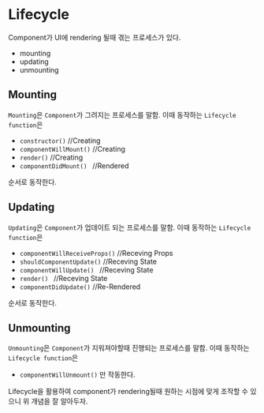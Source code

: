 # Lifecycle

Component가 UI에 rendering 될때 겪는 프로세스가 있다.

- mounting
- updating
- unmounting

## Mounting

`Mounting`은 `Component`가 그려지는 프로세스를 말함. 이때 동작하는 `Lifecycle function`은 

- `constructor()`                    //Creating
- `componentWillMount()`       //Creating
- `render()`                              //Creating
- `componentDidMount() `         //Rendered

순서로 동작한다.



## Updating

`Updating`은 `Component`가 업데이트 되는 프로세스를 말함. 이때 동작하는 `Lifecycle function`은 

- `componentWillReceiveProps()`  //Receving Props
- `shouldComponentUpdate()`         //Receving State
- `componentWillUpdate() `             //Receving State
- `render() `                                      //Receving State
- `componentDidUpdate()`               //Re-Rendered

순서로 동작한다.



## Unmounting

`Unmounting`은 `Component`가 지워져야할때 진행되는 프로세스를 말함. 이때 동작하는 `Lifecycle function`은 

- `componentWillUnmount()` 만 작동한다.



Lifecycle을 활용하여 component가 rendering될때 원하는 시점에 맞게 조작할 수 있으니 위 개념을 잘 알아두자.





